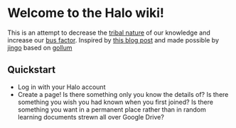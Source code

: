 # Welcome to the Halo wiki!

This is an attempt to decrease the [tribal nature](https://en.wikipedia.org/wiki/Tribal_knowledge) of our knowledge and increase our [bus factor](https://en.wikipedia.org/wiki/Bus_factor).  Inspired by [this blog post](https://blog.pusher.com/learnt-making-company-wiki/) and made possible by [jingo](https://github.com/claudioc/jingo) based on [gollum](https://github.com/gollum/gollum)

## Quickstart
 - Log in with your Halo account
 - Create a page!  Is there something only you know the details of?  Is there something you wish you had known when you first joined?  Is there something you want in a permanent place rather than in random learning documents strewn all over Google Drive?